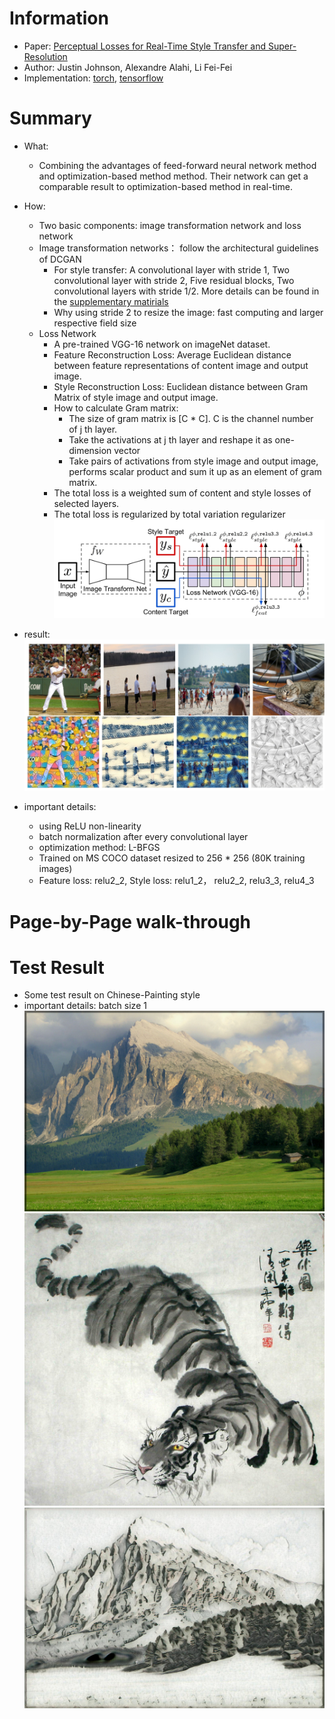 # Information
* Paper: [Perceptual Losses for Real-Time Style Transfer and Super-Resolution](https://arxiv.org/pdf/1603.08155v1.pdf)
* Author: Justin Johnson, Alexandre Alahi, Li Fei-Fei
* Implementation: [torch](https://github.com/jcjohnson/fast-neural-style), [tensorflow](https://github.com/lengstrom/fast-style-transfer)

# Summary 
* What:
  * Combining the advantages of feed-forward neural network method and optimization-based method method. Their network can get a comparable result to optimization-based method in real-time.
* How:
  * Two basic components: image transformation network and loss network
  * Image transformation networks： follow the architectural guidelines of DCGAN
    * For style transfer: A convolutional layer with stride 1, Two convolutional layer with stride 2,
    Five residual blocks, Two convolutional layers with stride 1/2. More details can be found in the [supplementary matirials](http://cs.stanford.edu/people/jcjohns/papers/eccv16/JohnsonECCV16Supplementary.pdf)   
    * Why using stride 2 to resize the image:  fast computing and larger respective field size  
  * Loss Network
    * A pre-trained VGG-16 network on imageNet dataset.
    * Feature Reconstruction Loss: Average Euclidean distance between feature representations of content image and output image.
    * Style Reconstruction Loss: Euclidean distance between Gram Matrix of style image and output image.
    * How to calculate Gram matrix:
      * The size of gram matrix is [C * C]. C is the channel number of j th layer.
      * Take the activations at j th layer and reshape it as one-dimension vector
      * Take pairs of activations from style image and output image, performs scalar product and sum it up as an element of gram matrix.
    * The total loss is a weighted sum of content and style losses of selected layers.
    * The total loss is regularized by total variation regularizer
![Structure Of Nets](images/structure_ffpl.png)

* result:
  ![result.png](images/result_ffpl.png)


* important details:
  * using ReLU non-linearity
  * batch normalization after every convolutional layer
  * optimization method: L-BFGS
  * Trained on MS COCO dataset resized to 256 * 256 (80K training images)
  * Feature loss: relu2_2, Style loss: relu1_2， relu2_2, relu3_3, relu4_3

# Page-by-Page walk-through

# Test Result

* Some test result on Chinese-Painting style
* important details: batch size 1
![content](images/content1_ffpl.jpg)
![style](images/style1_ffpl.jpg)
![result](images/result1_ffpl.jpg)
